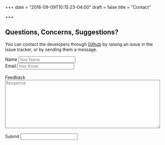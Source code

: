 +++
date = "2016-09-09T10:15:23-04:00"
draft = false
title = "Contact"

+++

## Questions, Concerns, Suggestions?

You can contact the developers through [Github](https://github.com/jattmones/assistMe) by raising an issue in the issue
tracker, or by sending them a message.
<dl>
<form>
    <form name="Contact" method="POST" data-netlify="true">
    <label>Name</label> <input type="text" name="name" placeholder="Your Name"> <br>
    <label>Email</label> <input type="email" name="email" placeholder="Your Email"> <br> <br>
    <label>Feedback</label> <br> <textarea rows = "10" cols = "60" name = "story" type = "text" placeholder="Response" ></textarea> <br><br>
    <label>Submit</label> <input type = "Send"/>
    </form>
</form>
</dl>
